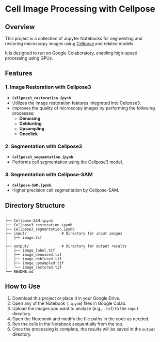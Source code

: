 # Cell Image Processing with Cellpose

## Overview

This project is a collection of Jupyter Notebooks for segmenting and restoring microscopy images using [Cellpose](https://github.com/MouseLand/cellpose) and related models.

It is designed to run on Google Colaboratory, enabling high-speed processing using GPUs.

## Features

### 1. Image Restoration with Cellpose3

- **`Cellpose3_restoration.ipynb`**
- Utilizes the image restoration features integrated into Cellpose3.
- Improves the quality of microscopy images by performing the following processes:
    - **Denoising**
    - **Deblurring**
    - **Upsampling**
    - **Oneclick**

### 2. Segmentation with Cellpose3

- **`Cellpose3_segmentation.ipynb`**
- Performs cell segmentation using the Cellpose3 model.

### 3. Segmentation with Cellpose-SAM

- **`Cellpose-SAM.ipynb`**
- Higher precision cell segmentation by Cellpose-SAM.

## Directory Structure

```
.
├── Cellpose-SAM.ipynb
├── Cellpose3_restoration.ipynb
├── Cellpose3_segmentation.ipynb
├── input/                # Directory for input images
│   ├── image.tif
│
├── output/               # Directory for output results
│   ├── image_label.tif
│   ├── image_denoised.tif
│   ├── image_deblured.tif
│   ├── image_upsampled.tif
│   └── image_restored.tif
└── README.md
```

## How to Use

1.  Download this project or place it in your Google Drive.
2.  Open any of the Notebook (`.ipynb`) files in Google Colab.
3.  Upload the images you want to analyze (e.g., `.tif`) to the `input` directory.
4.  Open the Notebook and modify the file paths in the code as needed.
5.  Run the cells in the Notebook sequentially from the top.
6.  Once the processing is complete, the results will be saved in the `output` directory.
